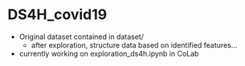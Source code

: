 # DS4H_covid19

* Original dataset contained in dataset/
  * after exploration, structure data based on identified features...
* currently working on exploration_ds4h.ipynb in CoLab

